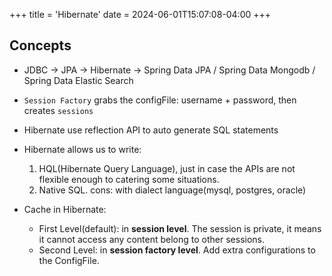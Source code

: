 +++
title = 'Hibernate'
date = 2024-06-01T15:07:08-04:00
+++

## Concepts
- JDBC -> JPA -> Hibernate -> Spring Data JPA / Spring Data Mongodb / Spring Data Elastic Search

- `Session Factory` grabs the configFile: username + password, then creates `sessions`
- Hibernate use reflection API to auto generate SQL statements
- Hibernate allows us to write:
  1. HQL(Hibernate Query Language), just in case the APIs are not flexible enough to catering some situations.
  2. Native SQL. cons: with dialect language(mysql, postgres, oracle)
- Cache in Hibernate: 
  - First Level(default): in **session level**. The session is private, it means it cannot access any content belong to other sessions.
  - Second Level: in **session factory level**. Add extra configurations to the ConfigFile.

